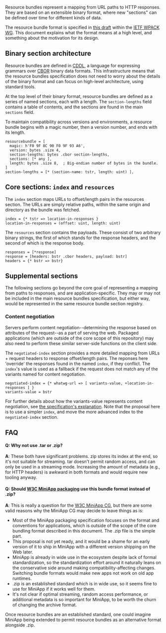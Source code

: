 Resource bundles represent a mapping from URL paths to HTTP responses. They are based on an extensible binary format, where new "sections" can be defined over time for different kinds of data.

The resource bundle format is specified in [this draft](https://wicg.github.io/webpackage/draft-yasskin-wpack-bundled-exchanges.html) within the [IETF WPACK WG](https://datatracker.ietf.org/wg/wpack/about/). This document explains what the format means at a high level, and something about the motivation for its design.

## Binary section architecture

Resource bundles are defined in [CDDL](https://www.rfc-editor.org/rfc/rfc8610.html), a language for expressing grammars over [CBOR](https://tools.ietf.org/html/rfc7049) binary data formats. This infrastructure means that the resource bundles specification does not need to worry about the details of the binary format and can focus on high-level architecture, using standard tools.

At the top level of their binary format, resource bundles are defined as a series of named sections, each with a length. The `section-lengths` field contains a table of contents, and the sections are found in the main `sections` field.

To maintain compatibility across versions and environments, a resource bundle begins with a magic number, then a version number, and ends with its length.

```
resourcebundle = [
  magic: h'F0 9F 8C 90 F0 9F 93 A6',
  version: bytes .size 4,
  section-lengths: bytes .cbor section-lengths,
  sections: [* any ],
  length: bytes .size 8,  ; Big-endian number of bytes in the bundle.
]
section-lengths = [* (section-name: tstr, length: uint) ],
```

## Core sections: `index` and `resources`

The `index` section maps URLs to offset/length pairs in the resources section. The URLs are simply relative paths, within the same origin and directory as the bundle was fetched.

```
index = {* tstr => location-in-responses }
location-in-responses = (offset: uint, length: uint)
```

The `resources` section contains the payloads. These consist of two arbitrary binary strings, the first of which stands for the response headers, and the second of which is the response body.

```
responses = [*response]
response = [headers: bstr .cbor headers, payload: bstr]
headers = {* bstr => bstr}
```

## Supplemental sections

The following sections go beyond the core goal of representing a mapping from paths to responses, and are application-specific. They may or may not be included in the main resource bundles specification, but either way, would be represented in the same resource bundle section registry.

### Content negotiation

Servers perform content negotiation--determining the response based on attributes of the request--as a part of serving the web. Packaged applications (which are outside of the core scope of this repository) may also need to perform these similar server-side functions on the client side.

The `negotiated-index` section provides a more detailed mapping from URLs + request headers to response offset/length pairs. The reponses here 'override' the responses found in the named `index`, if they conflict. The `index`'s value is used as a fallback if the request does not match any of the variants named for content negotiation.

```
negotiated-index = {* whatwg-url => [ variants-value, +location-in-responses ] }
variants-value = bstr
```

For further details about how the variants-value represents content negotiation, see [the specification's explanation](https://wicg.github.io/webpackage/draft-yasskin-wpack-bundled-exchanges.html#section-4.2.1). Note that the proposal here is to use a simpler `index`, and move the more advanced index to the `negotiated-index` section.

## FAQ

#### Q: Why not use .tar or .zip?

**A**: These both have significant problems. zip stores its index at the end, so it's not suitable for streaming. tar doesn't permit random access, and can only be used in a streaming mode. Increasing the amount of metadata (e.g., for HTTP headers) is awkward in both formats and would require new tooling anyway.

#### Q: Should [W3C MiniApp packaging](https://w3c.github.io/miniapp/specs/packaging/) use this bundle format instead of .zip?

**A**: This is really a question for the [W3C MiniApp CG](https://github.com/w3c/miniapp/), but there are some valid reasons why the MiniApp CG may decide to leave things as is:
- Most of the MiniApp packaging specification focuses on the format and conventions for applications, which is outside of the scope of the core bundling format described in this document. The .zip file is the simple part.
- This proposal is not yet ready, and it would be a shame for an early version of it to ship in MiniApp with a different version shipping on the Web later.
- MiniApp is already in wide use in the ecosystem despite lack of formal standardization, so the standardization effort around it naturally leans on the conservative side around making compatibility-affecting changes. Switching bundle formats would make new apps not work on old app runtimes.
- .zip is an established standard which is in wide use, so it seems fine to use for MiniApp if it works well for them.
- It's not clear if optimal streaming, random access performance, or additional metadata is so important for MiniApp, to be worth the churn of changing the archive format.

Once resource bundles are an established standard, one could imagine MiniApp being extended to permit resource bundles as an alternative format alongside .zip.
